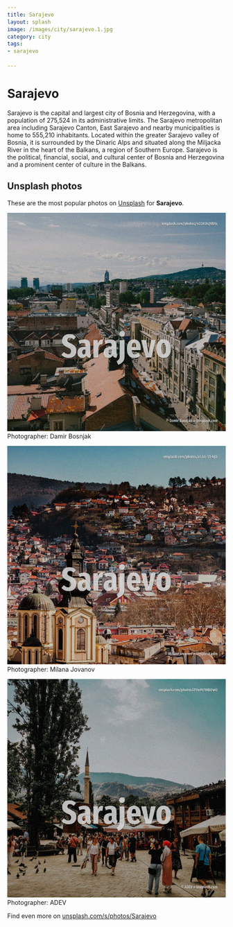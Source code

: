 ```yaml
---
title: Sarajevo
layout: splash
image: /images/city/sarajevo.1.jpg
category: city
tags:
- sarajevo

---
```

# Sarajevo

Sarajevo  is the capital and largest city of Bosnia and Herzegovina, with a population of 275,524  in its administrative limits. The Sarajevo metropolitan area including Sarajevo Canton, East Sarajevo and nearby municipalities  is home to 555,210 inhabitants. Located within the greater Sarajevo valley of Bosnia, it is surrounded by the Dinaric Alps and  situated along the Miljacka River in the heart of the Balkans, a region of Southern Europe.  Sarajevo is the political, financial, social, and cultural center of Bosnia and Herzegovina and a  prominent center of culture in the Balkans. 

 
## Unsplash photos
These are the most popular photos on [Unsplash](https://unsplash.com) for **Sarajevo**.
 
![Sarajevo](/images/city/sarajevo.1.jpg)
Photographer:  Damir Bosnjak
 
![Sarajevo](/images/city/sarajevo.2.jpg)
Photographer:  Milana Jovanov
 
![Sarajevo](/images/city/sarajevo.3.jpg)
Photographer:  ADEV
 
Find even more on [unsplash.com/s/photos/Sarajevo](https://unsplash.com/s/photos/Sarajevo)
 
